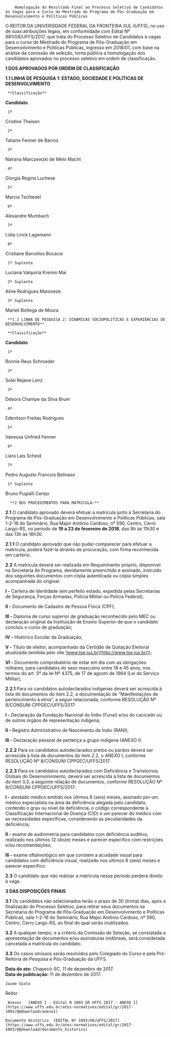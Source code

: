         Homologação do Resultado Final ao Processo Seletivo de Candidatos às Vagas para o Curso de Mestrado do Programa de Pós Graduação em Desenvolvimento e Políticas Públicas  

O REITOR DA UNIVERSIDADE FEDERAL DA FRONTEIRA SUL (UFFS), no uso de suas atribuições legais, em conformidade com Edital Nº 881/GR/UFFS/2017, que trata do Processo Seletivo de Candidatos à vagas para o curso de Mestrado do Programa de Pós-Graduação em Desenvolvimento e Políticas Públicas, ingresso em 2018/01, com base na análise da comissão de seleção, torna pública a homologação dos candidatos aprovados no processo seletivo em ordem de classificação.

  **1 DOS APROVADOS POR ORDEM DE CLASSIFICAÇÃO**

 **1.1 LINHA DE PESQUISA 1: ESTADO, SOCIEDADE E POLÍTICAS DE DESENVOLVIMENTO**

     **Classificação**

   **Candidato**

     1º 

   Cristine Theisen

     2º 

   Tatiane Fenner de Barros

     3º 

   Nairana Marczewzki de Melo Macht

     4º 

   Giorgia Regina Luchese

     5º 

   Marcia Tschiedel

     6º 

   Alexandre Mumbach

     7º 

   Lidia Linck Lagemann

     8º 

   Cristiane Barcellos Bocacio

     1º Suplente

   Luciana Valquíria Kremin Mai

     2º Suplente

   Aline Rodrigues Maroneze

     3º Suplente

   Marieli Bottega de Moura

     **1.2 LINHA DE PESQUISA 2: DINÂMICAS SOCIOPOLÍTICAS E EXPERIÊNCIAS DE DESENVOLVIMENTO**

     **Classificação**

   **Candidato**

     1º 

   Ronnie Reus Schroeder

     2º 

   Solei Rejane Lenz

     3º 

   Debora Champe da Silva Brum

     4º 

   Edenilson Freitas Rodrigues

     5º 

   Vanessa Unfried Fenner

     6º 

   Liara Lais Scheid

     7º 

   Pedro Augusto Francois Belinaso

     1º Suplente

   Bruno Pugialli Cerejo

      **2 DOS PROCEDIMENTOS PARA MATRÍCULA:**

 **2.1** O candidato aprovado deverá efetuar a matrícula junto à Secretaria do Programa de Pós-Graduação em Desenvolvimento e Políticas Públicas, sala 1-2-16 do Seminário, Rua Major Antônio Cardoso, nº 590, Centro, Cerro Largo-RS, no período de **19 a 23 de fevereiro de 2018**, das 8h às 11h30 e das 13h às 16h30.

 **2.1.1** O candidato aprovado que não puder comparecer para efetuar a matrícula, poderá fazê-la através de procuração, com firma reconhecida em cartório.

 **2.2** A matrícula deverá ser realizada em Requerimento próprio, disponível na Secretaria do Programa, devidamente preenchido e assinado, instruído dos seguintes documentos com cópia autenticada ou cópia simples acompanhada do original:

 **I -** Carteira de identidade (em perfeito estado, expedida pelas Secretarias de Segurança, Forças Armadas, Polícia Militar ou Polícia Federal);

 **II -** Documento de Cadastro de Pessoa Física (CPF);

 **III -** Diploma de curso superior de graduação reconhecido pelo MEC ou declaração original da Instituição de Ensino Superior de que o candidato concluiu o curso de graduação;

 **IV -** Histórico Escolar da Graduação;

 **V -** Título de eleitor, acompanhado da Certidão de Quitação Eleitoral atualizada (emitida pelo site [www.tse.jus.br](http://www.tse.jus.br/));

 **VI -** Documento comprobatório de estar em dia com as obrigações militares, para candidatos do sexo masculino entre 18 e 45 anos, nos termos do art. 5º da lei Nº 4375, de 17 de agosto de 1964 (Lei do Serviço Militar);

 **2.2.1** Para os candidatos autodeclarados indígenas deverá ser acrescida à lista de documentos do item 2.2, a documentação de “Manifestações de pertencimento à etnia”, a seguir relacionada, conforme RESOLUÇÃO Nº 8/CONSUNI CPPGEC/UFFS/2017:

 **I -** Declaração da Fundação Nacional do Índio (Funai) e/ou do cacicado ou de outros órgãos de representação indígena;

 **II -** Registro Administrativo de Nascimento de Índio (RANI);

 **III -** Declaração pessoal de pertença a grupo indígena (ANEXO I).

 **2.2.2** Para os candidatos autodeclarados pretos ou pardos deverá ser acrescida à lista de documentos do item 2.2, o ANEXO I, conforme RESOLUÇÃO Nº 8/CONSUNI CPPGEC/UFFS/2017.

 **2.2.3** Para os candidatos autodeclarados com Deficiência e Transtornos Globais do Desenvolvimento, deverá ser acrescida à lista de documentos do item 3.3, a seguinte relação de documentos, conforme RESOLUÇÃO Nº 8/CONSUNI CPPGEC/UFFS/2017:

 **I -** atestado médico emitido nos últimos 6 (seis) meses, assinado por um médico especialista na área da deficiência alegada pelo candidato, contendo o grau ou nível de deficiência, o código correspondente à Classificação Internacional de Doença (CID) e um parecer do médico com as necessidades específicas, considerando as peculiaridades da deficiência;

 **II -** exame de audiometria para candidatos com deficiência auditiva, realizado nos últimos 12 (doze) meses e parecer específico com restrições e/ou recomendações;

 **III -** exame oftalmológico em que constem a acuidade visual para candidatos com deficiência visual, realizado nos últimos 6 (seis) meses e parecer específico.

 **2.3** O candidato que não realizar a matrícula nesse período perderá direito à vaga.

  **3 DAS DISPOSIÇÕES FINAIS**

 **3.1** Os candidatos não selecionados terão o prazo de 30 (trinta) dias, após a finalização do Processo Seletivo, para retirar seus documentos na Secretaria do Programa de Pós-Graduação em Desenvolvimento e Políticas Públicas, sala 1-2-16 do Seminário, Rua Major Antônio Cardoso, nº 590, Centro, Cerro Largo-RS, ao final do qual serão inutilizados.

 **3.2** A qualquer tempo, e a critério da Comissão de Seleção, se constatada a apresentação de documentos e/ou assinaturas inidôneas, será considerada cancelada a matrícula do candidato.

 **3.3** Os casos omissos serão resolvidos pelo Colegiado do Curso e pela Pró-Reitoria de Pesquisa e Pós-Graduação da UFFS.

   **Data do ato:** Chapecó-SC, 11 de dezembro de 2017.   
 **Data de publicação:**  11 de dezembro de 2017. 

    Jaime Giolo   
 Reitor 

     Anexos   [ANEXO I - Edital N 1093 GR UFFS 2017 - ANEXO I](https://www.uffs.edu.br/atos-normativos/edital/gr/2017-1093/@@download/anexo1)  

    Documento Histórico  [EDITAL Nº 1093/GR/UFFS/2017](https://www.uffs.edu.br/atos-normativos/edital/gr/2017-1093/@@download/documento_historico)     
      